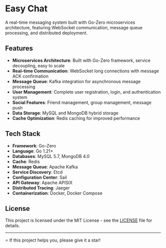 # Easy Chat

A real-time messaging system built with Go-Zero microservices architecture, featuring WebSocket communication, message queue processing, and distributed deployment.

## Features

- **Microservices Architecture**: Built with Go-Zero framework, service decoupling, easy to scale
- **Real-time Communication**: WebSocket long connections with message ACK confirmation
- **Message Queue**: Kafka integration for asynchronous message processing
- **User Management**: Complete user registration, login, and authentication system
- **Social Features**: Friend management, group management, message push
- **Data Storage**: MySQL and MongoDB hybrid storage
- **Cache Optimization**: Redis caching for improved performance

## Tech Stack

- **Framework**: Go-Zero
- **Language**: Go 1.21+
- **Databases**: MySQL 5.7, MongoDB 4.0
- **Cache**: Redis
- **Message Queue**: Apache Kafka
- **Service Discovery**: Etcd
- **Configuration Center**: Sail
- **API Gateway**: Apache APISIX
- **Distributed Tracing**: Jaeger
- **Containerization**: Docker, Docker Compose

## License

This project is licensed under the MIT License - see the [LICENSE](LICENSE) file for details.

---

⭐ If this project helps you, please give it a star!